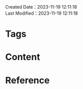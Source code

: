 Created Date：2023-11-19 12:11:18  
Last Modified：2023-11-19 12:11:18

# Tags

# Content

# Reference
